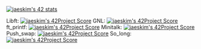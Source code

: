 [![jaeskim's 42 stats](https://badge42.herokuapp.com/api/stats/seungyki?privacyEmail=true)](https://github.com/JaeSeoKim/badge42)

Libft: [![jaeskim's 42Project Score](https://badge42.herokuapp.com/api/project/seungyki/Libft)](https://github.com/JaeSeoKim/badge42)
GNL: [![jaeskim's 42Project Score](https://badge42.herokuapp.com/api/project/seungyki/get_next_line)](https://github.com/JaeSeoKim/badge42)
ft_printf: [![jaeskim's 42Project Score](https://badge42.herokuapp.com/api/project/seungyki/ft_printf)](https://github.com/JaeSeoKim/badge42)
Minitalk: [![jaeskim's 42Project Score](https://badge42.herokuapp.com/api/project/seungyki/minitalk)](https://github.com/JaeSeoKim/badge42)
Push_swap: [![jaeskim's 42Project Score](https://badge42.herokuapp.com/api/project/seungyki/push_swap)](https://github.com/JaeSeoKim/badge42)
So_long: [![jaeskim's 42Project Score](https://badge42.herokuapp.com/api/project/seungyki/so_long)](https://github.com/JaeSeoKim/badge42)
